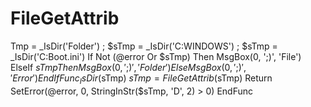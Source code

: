 # FileGetAttrib
Tmp = _IsDir('Folder') ; $sTmp = _IsDir('C:WINDOWS') ; $sTmp = _IsDir('C:Boot.ini') If Not (@error Or $sTmp) Then     MsgBox(0, ';)', 'File') ElseIf $sTmp Then     MsgBox(0, ';)', 'Folder') Else     MsgBox(0, ';)', 'Error') EndIf  Func _IsDir($sTmp)     $sTmp = FileGetAttrib($sTmp)     Return SetError(@error, 0, StringInStr($sTmp, 'D', 2) > 0) EndFunc
